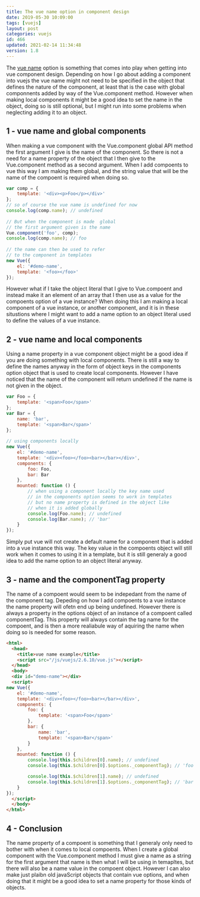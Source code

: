 ```yaml
---
title: The vue name option in component design
date: 2019-05-30 10:09:00
tags: [vuejs]
layout: post
categories: vuejs
id: 466
updated: 2021-02-14 11:34:48
version: 1.8
---
```


The [vue name](https://vuejs.org/v2/api/#name) option is something that comes into play when getting into vue component design. Depending on how I go about adding a component into vuejs the vue name might not need to be specified in the object that defines the nature of the component, at least that is the case with global componnents added by way of the Vue.component method. However when  making local components it might be a good idea to set the name in the object, doing so is still optional, but I might run into some problems when neglecting adding it to an object. 

<!-- more -->

## 1 - vue name and global components

When making a vue component with the Vue.component global API method the first argument I give is the name of the component. So there is not a need for a name property of the object that I then give to the Vue.component method as a second argument. When I add compoents to vue this way I am making them global, and the string value that will be the name of the compoent is required when doing so.

```js
var comp = {
    template: '<div><p>Foo</p></div>'
};
// so of course the vue name is undefined for now
console.log(comp.name); // undefined
 
// But when the component is made  global
// the first argument given is the name
Vue.component('foo', comp);
console.log(comp.name); // foo
 
// the name can then be used to refer
// to the component in templates
new Vue({
    el: '#demo-name',
    template: '<foo></foo>'
});
```

However what if I take the object literal that I give to Vue.compoent and instead make it an element of an array that I then use as a value for the compoents option of a vue instance? When doing this I am making a local component of a vue instance, or another component, and it is in these situstions where I might want to add a name option to an object literal used to define the values of a vue instance.

## 2 - vue name and local components

Using a name property in a vue component object might be a good idea if you are doing something with local components. There is still a way to define the names anyway in the form of object keys in the components option object that is used to create local components. However I have noticed that the name of the component will return undefined if the name is not given in the object.

```js
var Foo = {
    template: '<span>Foo</span>'
};
var Bar = {
    name: 'bar',
    template: '<span>Bar</span>'
};
 
// using components locally
new Vue({
    el: '#demo-name',
    template: '<div><foo></foo><bar></bar></div>',
    components: {
        foo: Foo,
        bar: Bar
    },
    mounted: function () {
        // when using a component locally the key name used
        // in the components option seems to work in templates
        // but no name property is defined in the object like
        // when it is added globally
        console.log(Foo.name); // undefined
        console.log(Bar.name); // 'bar'
    }
});
```

Simply put vue will not create a default name for a component that is added into a vue instance this way. The key value in the compoents object will still work when it comes to using it in a template, but it is still generaly a good idea to add the name option to an object literal anyway.

## 3 - name and the componentTag property

The name of a compoent would seem to be indepedant from the name of the component tag. Depeding on how I add compoents to a vue instance the name property will ofetn end up being undefined. However there is always a property in the options object of an instance of a compoent called componentTag. This property will always contain the tag name for the compoent, and is then a more realiabule way of aquiring the name when doing so is needed for some reason.

```html
<html>
  <head>
    <title>vue name example</title>
    <script src="/js/vuejs/2.6.10/vue.js"></script>
  </head>
  <body>
  <div id="demo-name"></div>
  <script>
new Vue({
    el: '#demo-name',
    template: '<div><foo></foo><bar></bar></div>',
    components: {
        foo: {
            template: '<span>Foo</span>'
        },
        bar: {
            name: 'bar',
            template: '<span>Bar</span>'
        }
    },
    mounted: function () {
        console.log(this.$children[0].name); // undefined
        console.log(this.$children[0].$options._componentTag); // 'foo'

        console.log(this.$children[1].name); // undefined
        console.log(this.$children[1].$options._componentTag); // 'bar'
    }
});
  </script>
  </body>
</html>
```

## 4 - Conclusion

The name property of a compoent is something that I generaly only need to bother with when it comes to local compoents. When I create a global component with the Vue.component method I must give a name as a string for the first argument that name is then what I will be using in temapltes, but there will also be a name value in the compoent object. However I can also make just plaibn old javaScript objects that contain vue options, and when doing that it might be a good idea to set a name property for those kinds of objects.
